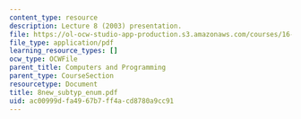 ```yaml
---
content_type: resource
description: Lecture 8 (2003) presentation.
file: https://ol-ocw-studio-app-production.s3.amazonaws.com/courses/16-01-unified-engineering-i-ii-iii-iv-fall-2005-spring-2006/ac00999dfa4967b7ff4acd8780a9cc91_8new_subtyp_enum.pdf
file_type: application/pdf
learning_resource_types: []
ocw_type: OCWFile
parent_title: Computers and Programming
parent_type: CourseSection
resourcetype: Document
title: 8new_subtyp_enum.pdf
uid: ac00999d-fa49-67b7-ff4a-cd8780a9cc91
---
```

